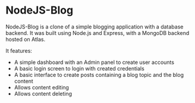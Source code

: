 # NodeJS-Blog

NodeJS-Blog is a clone of a simple blogging application with a database backend. It was built using Node.js and Express, with a MongoDB backend hosted on Atlas.

It features:

* A simple dashboard with an Admin panel to create user accounts
* A basic login screen to login with created credentials
* A basic interface to create posts containing a blog topic and the blog content
* Allows content editing
* Allows content deleting
